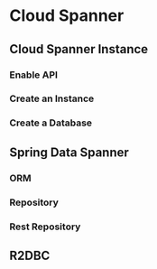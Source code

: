 # Cloud Spanner

## Cloud Spanner Instance

### Enable API

### Create an Instance

### Create a Database

## Spring Data Spanner

### ORM

### Repository

### Rest Repository

## R2DBC

